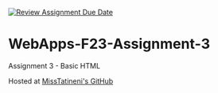 [![Review Assignment Due Date](https://classroom.github.com/assets/deadline-readme-button-24ddc0f5d75046c5622901739e7c5dd533143b0c8e959d652212380cedb1ea36.svg)](https://classroom.github.com/a/q2-Q7VCy)
# WebApps-F23-Assignment-3
Assignment 3 - Basic HTML

Hosted at [MissTatineni's GitHub]( https://44-563-webapps-f23.github.io/44563-webapps-f23-assignment3-MissTatineni/)
